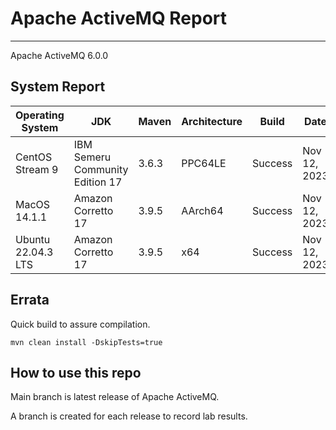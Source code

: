 # Apache ActiveMQ Report
--- 

Apache ActiveMQ 6.0.0

## System Report

| Operating System    | JDK       | Maven | Architecture | Build | Date  |
|---------------------|-----------|-------|--------------|-------|-------|
| CentOS Stream 9         | IBM Semeru Community Edition 17   | 3.6.3 | PPC64LE      | Success | Nov 12, 2023 |
| MacOS 14.1.1          | Amazon Corretto 17   | 3.9.5 | AArch64      |  Success | Nov 12, 2023 |
| Ubuntu 22.04.3 LTS          | Amazon Corretto 17   | 3.9.5 | x64      | Success | Nov 12, 2023 |


## Errata

Quick build to assure compilation. 
```
mvn clean install -DskipTests=true
```

## How to use this repo

Main branch is latest release of Apache ActiveMQ.

A branch is created for each release to record lab results.
